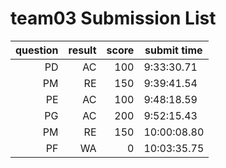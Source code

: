 # team03 Submission List
question | result | score | submit time
----:|----:|-----:|-----
PD | AC | 100 |  9:33:30.71 
PM | RE | 150 |  9:39:41.54 
PE | AC | 100 |  9:48:18.59 
PG | AC | 200 |  9:52:15.43 
PM | RE | 150 | 10:00:08.80 
PF | WA | 0 | 10:03:35.75 
